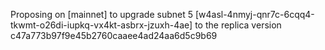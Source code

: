 Proposing on [mainnet] to upgrade subnet 5 [w4asl-4nmyj-qnr7c-6cqq4-tkwmt-o26di-iupkq-vx4kt-asbrx-jzuxh-4ae] to the replica version c47a773b97f9e45b2760caaee4ad24aa6d5c9b69
